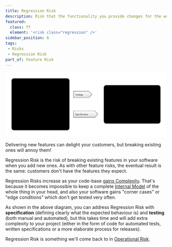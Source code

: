```yaml
---
title: Regression Risk
description: Risk that the functionality you provide changes for the worse, over time.
featured: 
  class: ff
  element: '<risk class="regression" />'
sidebar_position: 6
tags: 
 - Risks
 - Regression Risk
part_of: Feature Risk
---
```


<RiskIntro fm={frontMatter} />

![Regression Risk](/img/generated/risks/feature/feature-regression-risk.svg) 

Delivering new features can delight your customers, but breaking existing ones will annoy them!  

Regression Risk is the risk of breaking existing features in your software when you add new ones.   As with other feature risks, the eventual result is the same: customers don't have the features they expect.  

Regression Risks increase as your code-base [gains Complexity](/tags/Complexity-Risk).  That's because it becomes impossible to keep a complete [Internal Model](/tags/Internal-Model) of the whole thing in your head, and also your software gains "corner cases" or "edge conditions" which don't get tested very often.

As shown in the above diagram, you can address Regression Risk with **specification** (defining clearly what the expected behaviour is) and **testing** (both manual and automated), but this takes time and will add extra complexity to your project (either in the form of code for automated tests, written specifications or a more elaborate process for releases).  

Regression Risk is something we'll come back to in [Operational Risk](/tags/Operational-Risk).